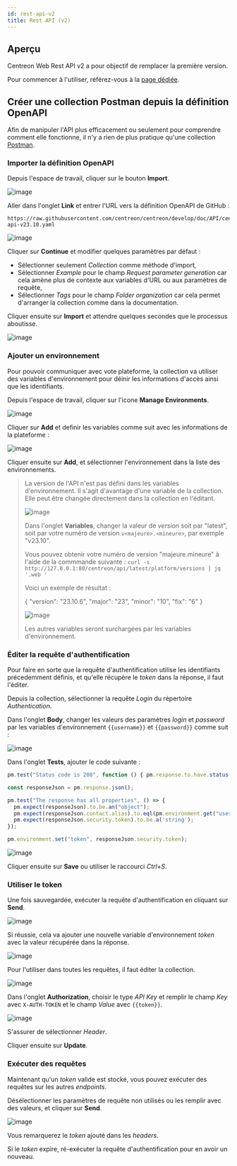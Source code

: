 ```yaml
---
id: rest-api-v2
title: Rest API (v2)
---
```


## Aperçu

Centreon Web Rest API v2 a pour objectif de remplacer la première version.

Pour commencer à l'utiliser, référez-vous à la [page
dédiée](https://docs-api.centreon.com/api/centreon-web/23.10/).

## Créer une collection Postman depuis la définition OpenAPI

Afin de manipuler l'API plus efficacement ou seulement pour comprendre comment
elle fonctionne, il n'y a rien de plus pratique qu'une collection
[Postman](https://learning.postman.com/docs/getting-started/introduction/).

### Importer la définition OpenAPI

Depuis l'espace de travail, cliquer sur le bouton **Import**.

![image](../assets/api/postman-import.png)

Aller dans l'onglet **Link** et entrer l'URL vers la définition OpenAPI de
GitHub :

```text
https://raw.githubusercontent.com/centreon/centreon/develop/doc/API/centreon-api-v23.10.yaml
```

![image](../assets/api/postman-import-link.png)

Cliquer sur **Continue** et modifier quelques paramètres par défaut :

- Sélectionner seulement *Collection* comme méthode d'import,
- Sélectionner *Example* pour le champ *Request parameter generation* car cela
  amène plus de contexte aux variables d'URL ou aux paramètres de requête,
- Sélectionner *Tags* pour le champ *Folder organization* car cela permet
  d'arranger la collection comme dans la documentation.

Cliquer ensuite sur **Import** et attendre quelques secondes que le processus
aboutisse.

![image](../assets/api/postman-import-feedback.png)

### Ajouter un environnement

Pour pouvoir communiquer avec vote plateforme, la collection va utiliser des
variables d'environnement pour déinir les informations d'accès ainsi que les
identifiants.

Depuis l'espace de travail, cliquer sur l'icone **Manage Environments**.

![image](../assets/api/postman-environment.png)

Cliquer sur **Add** et definir les variables comme suit avec les informations
de la plateforme :

![image](../assets/api/postman-environment-add.png)

Cliquer ensuite sur **Add**, et sélectionner l'environnement dans la liste des
environnements.

> La version de l'API n'est pas défini dans les variables d'environnement. Il
> s'agit d'avantage d'une variable de la collection. Elle peut être changée
> directement dans la collection en l'éditant.
>
> ![image](../assets/api/postman-collection-edit.png)
>
> Dans l'onglet **Variables**, changer la valeur de *version* soit par
> "latest", soit par votre numéro de version `v<majeure>.<mineure>`, par exemple "v23.10".
>
> Vous pouvez obtenir votre numéro de version "majeure.mineure" à l'aide de la commmande suivante :
> `curl -s http://127.0.0.1:80/centreon/api/latest/platform/versions | jq '.web '`
>
> Voici un exemple de résultat :
>
> {
>   "version": "23.10.6",
>   "major": "23",
>   "minor": "10",
>   "fix": "6"
> }
>
> ![image](../assets/api/postman-collection-variables.png)
>
> Les autres variables seront surchargées par les variables d'environnement.

### Éditer la requête d'authentification

Pour faire en sorte que la requête d'authentification utilise les identifiants
précedemment définis, et qu'elle récupère le *token* dans la réponse, il faut
l'éditer.

Depuis la collection, sélectionner la requête *Login* du répertoire
*Authentication*.

Dans l'onglet **Body**, changer les valeurs des paramètres *login* et *password*
par les variables d'environnement `{{username}}` et `{{password}}` comme suit :

![image](../assets/api/postman-login-body.png)

Dans l'onglet **Tests**, ajouter le code suivante :

```javascript
pm.test("Status code is 200", function () { pm.response.to.have.status(200); });

const responseJson = pm.response.json();

pm.test("The response has all properties", () => {
  pm.expect(responseJson).to.be.an("object");
  pm.expect(responseJson.contact.alias).to.eql(pm.environment.get("username"));
  pm.expect(responseJson.security.token).to.be.a('string');
});

pm.environment.set("token", responseJson.security.token);
```

![image](../assets/api/postman-login-test.png)

Cliquer ensuite sur **Save** ou utiliser le raccourci *Ctrl+S*.

### Utiliser le token

Une fois sauvegardée, exécuter la requête d'authentification en cliquant sur
**Send**.

![image](../assets/api/postman-login-response.png)

Si réussie, cela va ajouter une nouvelle variable d'environnement *token* avec
la valeur récupérée dans la réponse.

![image](../assets/api/postman-environment-view.png)

Pour l'utiliser dans toutes les requêtes, il faut éditer la collection.

![image](../assets/api/postman-collection-edit.png)

Dans l'onglet **Authorization**, choisir le type *API Key* et remplir le champ
*Key* avec `X-AUTH-TOKEN` et le champ *Value* avec `{{token}}`.

![image](../assets/api/postman-collection-edit-authorization.png)

S'assurer de sélectionner *Header*.

Cliquer ensuite sur **Update**.

### Exécuter des requêtes

Maintenant qu'un *token* valide est stocké, vous pouvez exécuter des requêtes
sur les autres *endpoints*.

Désélectionner les paramètres de requête non utilisés ou les remplir avec des
valeurs, et cliquer sur **Send**.

![image](../assets/api/postman-hosts-list-console.png)

Vous remarquerez le *token* ajouté dans les *headers*.

Si le *token* expire, ré-exécuter la requête d'authentification pour en avoir un
nouveau.
